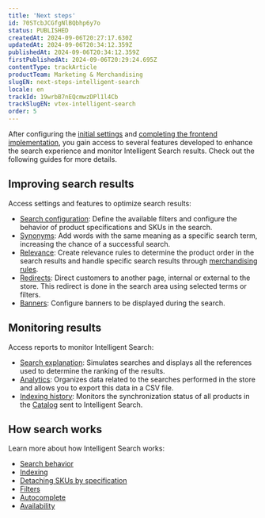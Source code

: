 ```yaml
---
title: 'Next steps'
id: 70STcbJCGfgNlBQbhp6y7o
status: PUBLISHED
createdAt: 2024-09-06T20:27:17.630Z
updatedAt: 2024-09-06T20:34:12.359Z
publishedAt: 2024-09-06T20:34:12.359Z
firstPublishedAt: 2024-09-06T20:29:24.695Z
contentType: trackArticle
productTeam: Marketing & Merchandising
slugEN: next-steps-intelligent-search
locale: en
trackId: 19wrbB7nEQcmwzDPl1l4Cb
trackSlugEN: vtex-intelligent-search
order: 5
---
```


After configuring the [initial settings](/en/tracks/vtex-intelligent-search--19wrbB7nEQcmwzDPl1l4Cb/2wBsO1AKTQZ04idbTKszI4) and [completing the frontend implementation](/en/tracks/vtex-intelligent-search--19wrbB7nEQcmwzDPl1l4Cb/9BRHYNfuS6bP4WG4pOmgb), you gain access to several features developed to enhance the search experience and monitor Intelligent Search results. Check out the following guides for more details.

## Improving search results

Access settings and features to optimize search results:

* [Search configuration](/en/tutorial/configuracao-da-busca--1yNCDwz0k77ovSGqkTbZMv): Define the available filters and configure the behavior of product specifications and SKUs in the search.  
* [Synonyms](/en/subcategory/sinonimos--BBzMtJan1UTxC9QZODnlN): Add words with the same meaning as a specific search term, increasing the chance of a successful search.  
* [Relevance](/en/subcategory/relevancia--32zXHBMygA2dB6TbCjQJej): Create relevance rules to determine the product order in the search results and handle specific search results through [merchandising rules](/en/tutorial/regras-de-merchandising--2UEbxllrr98twbGIVhSPvi).  
* [Redirects](/en/subcategory/redirecionamentos--1wvyJwJhKgewxGeAGCVmM6): Direct customers to another page, internal or external to the store. This redirect is done in the search area using selected terms or filters.  
* [Banners](/en/subcategory/banners--z6qcw06Z38YDu1fOcu9Jn): Configure banners to be displayed during the search.

## Monitoring results

Access reports to monitor Intelligent Search:

* [Search explanation](/en/tutorial/explicacao-da-busca--F2yxrRvTNt4aEZGC7HV65): Simulates searches and displays all the references used to determine the ranking of the results.  
* [Analytics](/en/tutorial/analytics--6qRMAHDL9hvv3oE0bh8mA1): Organizes data related to the searches performed in the store and allows you to export this data in a CSV file.  
* [Indexing history](/en/tutorial/historico-da-indexacao--55SRQ79PXk5lTURF54DRyJ): Monitors the synchronization status of all products in the [Catalog](/en/subcategory/catalogo-visao-geral--6jaCCq5pVL7VxL0WNWV0cF) sent to Intelligent Search.

## How search works

Learn more about how Intelligent Search works:

* [Search behavior](/en/tutorial/comportamento-da-busca--B9o3JbV6utAinBJ1ETujs)  
* [Indexing](/en/tutorial/indexacao--7J6tepFgD3wohCGEP2PqDB)  
* [Detaching SKUs by specification](/en/tutorial/separar-skus-por-especificacao--2q34xCKFuob941cOmz9Fx)  
* [Filters](/en/tutorial/filtros--k24mQQa9SjmhNWSwdqIMB)  
* [Autocomplete](/en/tutorial/autocomplete--6qhP0ZQ4JqUBdgFnbnxS4a)  
* [Availability](/en/tutorial/disponibilidade--3ZcZOzTSr2RdauUbn7qTa9)
